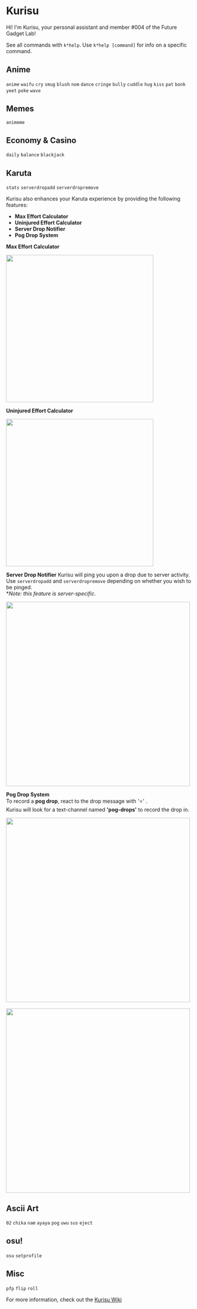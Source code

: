 # Kurisu

Hi! I'm Kurisu, your personal assistant and member #004 of the Future Gadget Lab! 

See all commands with `k*help`.
Use `k*help [command]` for info on a specific command.

## Anime

`anime` `waifu` `cry` `smug` `blush` `nom` `dance` `cringe` `bully` `cuddle` `hug` `kiss` `pat` `bonk` `yeet` `poke` `wave`  

## Memes

`animeme`

## Economy & Casino

`daily` `balance` `blackjack`

## Karuta
`stats` `serverdropadd` `serverdropremove`

Kurisu also enhances your Karuta experience by providing the following features:
* **Max Effort Calculator**
* **Uninjured Effort Calculator**
* **Server Drop Notifier**
* **Pog Drop System**

**Max Effort Calculator**

<img src="https://imgur.com/ixB0034.png" width="400px"/>

**Uninjured Effort Calculator**

<img src="https://imgur.com/OteEgX8.png" width="400px"/>

**Server Drop Notifier**
Kurisu will ping you upon a drop due to server activity. \
Use `serverdropadd` and `serverdropremove` depending on whether you wish to be pinged. \
**Note: this feature is server-specific.*

<img src="https://imgur.com/NIOx9LV.png" width="500px"/>

**Pog Drop System** \
To record a **pog drop**, react to the drop message with '⭐' . \
Kurisu will look for a text-channel named **'pog-drops'** to record the drop in.

<img src="https://imgur.com/Y4PoVyz.png" width="500px"/>
<br/><br/>
<img src="https://imgur.com/ooLoqgn.png" width="500px"/>

## Ascii Art

`02` `chika` `nam` `ayaya` `pog` `uwu` `sus` `eject` 

## osu!

`osu` `setprofile`

## Misc

`pfp` `flip` `roll`

For more information, check out the [Kurisu Wiki](https://github.com/eyang2020/Kurisu/wiki)
